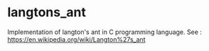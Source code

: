 # langtons_ant
Implementation of langton's ant in C programming language. See : https://en.wikipedia.org/wiki/Langton%27s_ant
